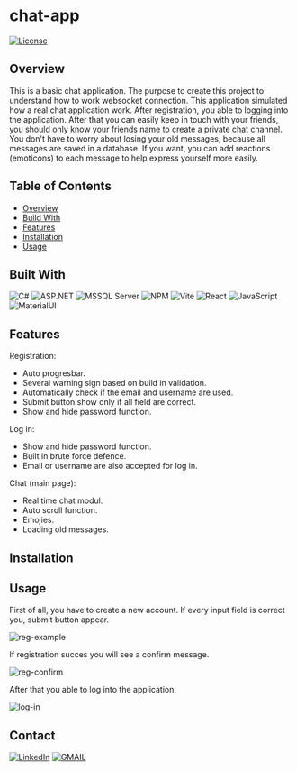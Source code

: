 # chat-app

[![License](https://img.shields.io/badge/license-Apache%202.0-blue.svg)](https://www.apache.org/licenses/LICENSE-2.0)

## Overview

This is a basic chat application. The purpose to create this project to understand how to work websocket connection. This application simulated how a real chat application  work. After registration, you able to logging into the application. After that you can easily keep in touch with your friends, you should only know your friends name to create a private chat channel. You don't have to worry about losing your old messages, because all messages are saved in a database. If you want, you can add reactions (emoticons) to each message to help express yourself more easily.

## Table of Contents

- [Overview](#overview)
- [Build With](#build-with)
- [Features](#features)
- [Installation](#installation)
- [Usage](#usage)


## Built With

![C#](https://img.shields.io/badge/C%23-239120?style=for-the-badge&logo=csharp&logoColor=white)
![ASP.NET](https://img.shields.io/badge/ASP.NET-5C2D91?style=for-the-badge&logo=.net&logoColor=white)
![MSSQL Server](https://img.shields.io/badge/Microsoft%20SQL%20Server-CC2927?style=for-the-badge&logo=microsoft%20sql%20server&logoColor=white)
![NPM](https://img.shields.io/badge/npm-CB3837?style=for-the-badge&logo=npm&logoColor=white)
![Vite](https://img.shields.io/badge/Vite-B73BFE?style=for-the-badge&logo=vite&logoColor=FFD62E)
![React](https://img.shields.io/badge/React-20232A?style=for-the-badge&logo=react&logoColor=61DAFB)
![JavaScript](https://img.shields.io/badge/JavaScript-323330?style=for-the-badge&logo=javascript&logoColor=F7DF1E)
![MaterialUI](https://img.shields.io/badge/Material%20UI-007FFF?style=for-the-badge&logo=mui&logoColor=white)


## Features

Registration:
- Auto progresbar.
- Several warning sign based on build in validation.
- Automatically check if the email and username are used.
- Submit button show only if all field are correct.
- Show and hide password function.

Log in:
+ Show and hide password function.
+ Built in brute force defence.
+ Email or username are also accepted for log in.

Chat (main page):
+ Real time chat modul.
+ Auto scroll function.
+ Emojies.
+ Loading old messages.
    

## Installation



## Usage

First of all, you have to create a new account. If every input field is correct you, submit button appear.

![reg-example](https://github.com/alma100/chat-app/assets/89401657/932c7b4b-78c7-4702-b627-48719efdd200)

If registration succes you will see a confirm message.

![reg-confirm](https://github.com/alma100/chat-app/assets/89401657/48fe66d3-cd45-40d4-a90f-41c104bf20e4)

After that you able to log into the application.

![log-in](https://github.com/alma100/chat-app/assets/89401657/3b819343-c305-4596-baf6-9594573e4a95)





## Contact

[![LinkedIn](https://img.shields.io/badge/LinkedIn-0077B5?style=for-the-badge&logo=linkedin&logoColor=white)](https://www.linkedin.com/in/aba-s%C3%A1muel-grin%C3%A1cz-25b69729b/)
[![GMAIL](https://img.shields.io/badge/Gmail-D14836?style=for-the-badge&logo=gmail&logoColor=white)](mailto:grinacza@gmail.com)


